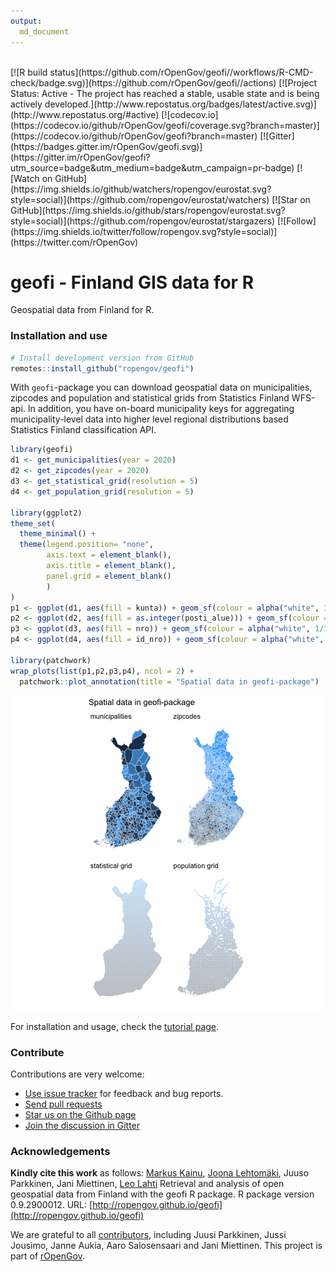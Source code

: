 ```yaml
---
output: 
  md_document
---
```




<br>
<!-- badges: start -->
[![R build
 status](https://github.com/rOpenGov/geofi//workflows/R-CMD-check/badge.svg)](https://github.com/rOpenGov/geofi//actions)
[![Project Status: Active - The project has reached a stable, usable state and is being actively
developed.](http://www.repostatus.org/badges/latest/active.svg)](http://www.repostatus.org/#active)
[![codecov.io](https://codecov.io/github/rOpenGov/geofi/coverage.svg?branch=master)](https://codecov.io/github/rOpenGov/geofi?branch=master)
[![Gitter](https://badges.gitter.im/rOpenGov/geofi.svg)](https://gitter.im/rOpenGov/geofi?utm_source=badge&utm_medium=badge&utm_campaign=pr-badge)
[![Watch on GitHub](https://img.shields.io/github/watchers/ropengov/eurostat.svg?style=social)](https://github.com/ropengov/eurostat/watchers)
[![Star on GitHub](https://img.shields.io/github/stars/ropengov/eurostat.svg?style=social)](https://github.com/ropengov/eurostat/stargazers)
[![Follow](https://img.shields.io/twitter/follow/ropengov.svg?style=social)](https://twitter.com/rOpenGov)

<!--[![CRAN published](http://www.r-pkg.org/badges/version/geofi)](http://www.r-pkg.org/pkg/geofi)-->
<!--[![Downloads](http://cranlogs.r-pkg.org/badges/grand-total/geofi)](https://cran.r-project.org/package=geofi)-->
<!--[![Downloads](http://cranlogs.r-pkg.org/badges/geofi)](https://cran.r-project.org/package=geofi)-->
<!-- badges: end -->

<br>

geofi - Finland GIS data for R
======

<!-- README.md is generated from README.Rmd. Please edit that file -->

Geospatial data from Finland for R. 

### Installation and use


```r
# Install development version from GitHub
remotes::install_github("ropengov/geofi")
```

With `geofi`-package you can download geospatial data on municipalities, zipcodes and population and statistical grids from Statistics Finland WFS-api. In addition, you have on-board municipality keys for aggregating municipality-level data  into higher level regional distributions based Statistics Finland classification API.


```r
library(geofi)
d1 <- get_municipalities(year = 2020)
d2 <- get_zipcodes(year = 2020)
d3 <- get_statistical_grid(resolution = 5)
d4 <- get_population_grid(resolution = 5)

library(ggplot2)
theme_set(
  theme_minimal() +
  theme(legend.position= "none",
        axis.text = element_blank(),
        axis.title = element_blank(),
        panel.grid = element_blank()
        )
)
p1 <- ggplot(d1, aes(fill = kunta)) + geom_sf(colour = alpha("white", 1/3)) + labs(subtitle = "municipalities")
p2 <- ggplot(d2, aes(fill = as.integer(posti_alue))) + geom_sf(colour = alpha("white", 1/3)) + labs(subtitle = "zipcodes")
p3 <- ggplot(d3, aes(fill = nro)) + geom_sf(colour = alpha("white", 1/3)) + labs(subtitle = "statistical grid")
p4 <- ggplot(d4, aes(fill = id_nro)) + geom_sf(colour = alpha("white", 1/3)) + labs(subtitle = "population grid")

library(patchwork)
wrap_plots(list(p1,p2,p3,p4), ncol = 2) + 
  patchwork::plot_annotation(title = "Spatial data in geofi-package")
```

![plot of chunk readme_map](README-readme_map-1.png)




For installation and usage, check the [tutorial page](https://ropengov.github.io/geofi/articles/geofi_datasets.html).

### Contribute

Contributions are very welcome:

  * [Use issue tracker](https://github.com/ropengov/geofi/issues) for feedback and bug reports.
  * [Send pull requests](https://github.com/ropengov/geofi/)
  * [Star us on the Github page](https://github.com/ropengov/geofi)
  * [Join the discussion in Gitter](https://gitter.im/rOpenGov/geofi)


### Acknowledgements

**Kindly cite this work** as follows: 
[Markus Kainu](https://github.com/muuankarski), [Joona Lehtomäki](https://github.com/jlehtoma), Juuso Parkkinen, Jani Miettinen, [Leo Lahti](https://github.com/antagomir)
Retrieval and analysis of open geospatial data from Finland with the geofi R package. R package version 0.9.2900012. URL: [http://ropengov.github.io/geofi](http://ropengov.github.io/geofi)



We are grateful to all [contributors](https://github.com/rOpenGov/geofi/graphs/contributors), including Juusi Parkkinen, Jussi Jousimo, Janne Aukia, Aaro Salosensaari and Jani Miettinen. This project is part of [rOpenGov](http://ropengov.github.io).


[github-watch-badge]: https://img.shields.io/github/watchers/ropengov/eurostat.svg?style=social
[github-watch]: https://github.com/ropengov/eurostat/watchers
[github-star-badge]: https://img.shields.io/github/stars/ropengov/eurostat.svg?style=social
[github-star]: https://github.com/ropengov/eurostat/stargazers
[twitter]: https://twitter.com/intent/tweet?text=Check%20out%20eurostat!%20%E2%9C%A8%20Recognize%20all%20contributors,%20not%20just%20the%20ones%20who%20commit%20code%20%E2%9C%A8%20https://github.com/ropengov/eurostat%20%F0%9F%A4%97
[twitter-badge]: https://img.shields.io/twitter/url/https/github.com/ropengov/eurostat.svg?style=social


